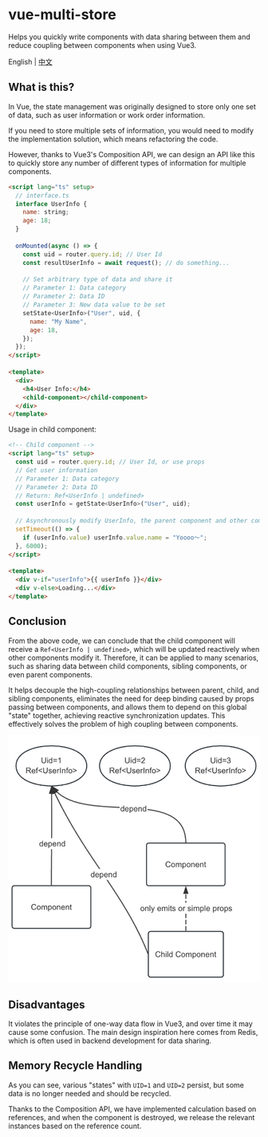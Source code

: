 # vue-multi-store

Helps you quickly write components with data sharing between them and reduce coupling between components when using Vue3.

English | [中文](readme_cn.md)

## What is this?

In Vue, the state management was originally designed to store only one set of data, such as user information or work order information.

If you need to store multiple sets of information, you would need to modify the implementation solution, which means refactoring the code.

However, thanks to Vue3's Composition API, we can design an API like this to quickly store any number of different types of information for multiple components.

```html
<script lang="ts" setup>
  // interface.ts
  interface UserInfo {
    name: string;
    age: 18;
  }

  onMounted(async () => {
    const uid = router.query.id; // User Id
    const resultUserInfo = await request(); // do something...

    // Set arbitrary type of data and share it
    // Parameter 1: Data category
    // Parameter 2: Data ID
    // Parameter 3: New data value to be set
    setState<UserInfo>("User", uid, {
      name: "My Name",
      age: 18,
    });
  });
</script>

<template>
  <div>
    <h4>User Info:</h4>
    <child-component></child-component>
  </div>
</template>
```

Usage in child component:

```html
<!-- Child component -->
<script lang="ts" setup>
  const uid = router.query.id; // User Id, or use props
  // Get user information
  // Parameter 1: Data category
  // Parameter 2: Data ID
  // Return: Ref<UserInfo | undefined>
  const userInfo = getState<UserInfo>("User", uid);

  // Asynchronously modify UserInfo, the parent component and other components that use this data will be updated reactively
  setTimeout(() => {
    if (userInfo.value) userInfo.value.name = "Yoooo～";
  }, 6000);
</script>

<template>
  <div v-if="userInfo">{{ userInfo }}</div>
  <div v-else>Loading...</div>
</template>
```

## Conclusion

From the above code, we can conclude that the child component will receive a `Ref<UserInfo | undefined>`, which will be updated reactively when other components modify it. Therefore, it can be applied to many scenarios, such as sharing data between child components, sibling components, or even parent components.

It helps decouple the high-coupling relationships between parent, child, and sibling components, eliminates the need for deep binding caused by props passing between components, and allows them to depend on this global "state" together, achieving reactive synchronization updates. This effectively solves the problem of high coupling between components.

![image](docs/examples_1.png)

## Disadvantages

It violates the principle of one-way data flow in Vue3, and over time it may cause some confusion. The main design inspiration here comes from Redis, which is often used in backend development for data sharing.

## Memory Recycle Handling

As you can see, various "states" with `UID=1` and `UID=2` persist, but some data is no longer needed and should be recycled.

Thanks to the Composition API, we have implemented calculation based on references, and when the component is destroyed, we release the relevant instances based on the reference count.
